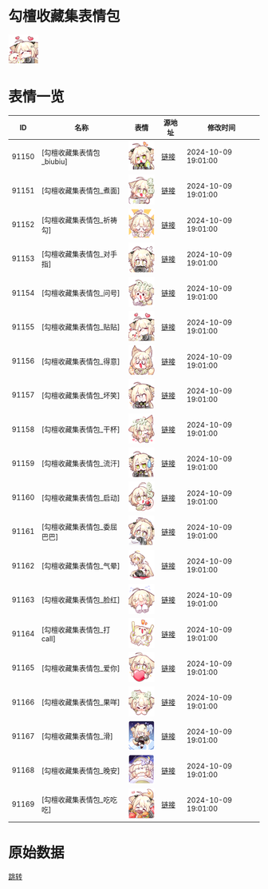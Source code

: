 # 勾檀收藏集表情包

<img src="./cover.png" height="60" alt="cover" />

# 表情一览

|ID|名称|表情|源地址|修改时间|
|----|----|----|----|----|
|91150|[勾檀收藏集表情包_biubiu]|<img src="./pic/091150_%5B勾檀收藏集表情包_biubiu%5D.png" height="60" alt="biubiu"/>|[链接](https://i0.hdslb.com/bfs/garb/f4a08373ccd33ee8c79bbab2668bcadf83dc034c.png)|2024-10-09 19:01:00|
|91151|[勾檀收藏集表情包_煮面]|<img src="./pic/091151_%5B勾檀收藏集表情包_煮面%5D.png" height="60" alt="煮面"/>|[链接](https://i0.hdslb.com/bfs/garb/10dac30b38af00bf92b93079de380b501755fa96.png)|2024-10-09 19:01:00|
|91152|[勾檀收藏集表情包_祈祷勾]|<img src="./pic/091152_%5B勾檀收藏集表情包_祈祷勾%5D.png" height="60" alt="祈祷勾"/>|[链接](https://i0.hdslb.com/bfs/garb/b34d8e7892395bc9fe45faad2babc392e575d5bb.png)|2024-10-09 19:01:00|
|91153|[勾檀收藏集表情包_对手指]|<img src="./pic/091153_%5B勾檀收藏集表情包_对手指%5D.png" height="60" alt="对手指"/>|[链接](https://i0.hdslb.com/bfs/garb/6f65d495b8f4790dbe55620bd06ab789cf871865.png)|2024-10-09 19:01:00|
|91154|[勾檀收藏集表情包_问号]|<img src="./pic/091154_%5B勾檀收藏集表情包_问号%5D.png" height="60" alt="问号"/>|[链接](https://i0.hdslb.com/bfs/garb/cbdc41c0100490a1a6672a1914c1c559bbf52b5e.png)|2024-10-09 19:01:00|
|91155|[勾檀收藏集表情包_贴贴]|<img src="./pic/091155_%5B勾檀收藏集表情包_贴贴%5D.png" height="60" alt="贴贴"/>|[链接](https://i0.hdslb.com/bfs/garb/18a8a1671e3ab6138c396209c5330a577535264c.png)|2024-10-09 19:01:00|
|91156|[勾檀收藏集表情包_得意]|<img src="./pic/091156_%5B勾檀收藏集表情包_得意%5D.png" height="60" alt="得意"/>|[链接](https://i0.hdslb.com/bfs/garb/5d28c36f83379e09d5a6b76880a264437d23a587.png)|2024-10-09 19:01:00|
|91157|[勾檀收藏集表情包_坏笑]|<img src="./pic/091157_%5B勾檀收藏集表情包_坏笑%5D.png" height="60" alt="坏笑"/>|[链接](https://i0.hdslb.com/bfs/garb/d37993919701e8de4fd35b3a0aed93155d46f6d4.png)|2024-10-09 19:01:00|
|91158|[勾檀收藏集表情包_干杯]|<img src="./pic/091158_%5B勾檀收藏集表情包_干杯%5D.png" height="60" alt="干杯"/>|[链接](https://i0.hdslb.com/bfs/garb/e054243f42586c8683c56482df65e4de5d46d02b.png)|2024-10-09 19:01:00|
|91159|[勾檀收藏集表情包_流汗]|<img src="./pic/091159_%5B勾檀收藏集表情包_流汗%5D.png" height="60" alt="流汗"/>|[链接](https://i0.hdslb.com/bfs/garb/aaf06541a4c13c1f339670a1e14e8e0d45c2f9da.png)|2024-10-09 19:01:00|
|91160|[勾檀收藏集表情包_启动]|<img src="./pic/091160_%5B勾檀收藏集表情包_启动%5D.png" height="60" alt="启动"/>|[链接](https://i0.hdslb.com/bfs/garb/c229c1c2b9bd26a3284acd47cfd4711c40524485.png)|2024-10-09 19:01:00|
|91161|[勾檀收藏集表情包_委屈巴巴]|<img src="./pic/091161_%5B勾檀收藏集表情包_委屈巴巴%5D.png" height="60" alt="委屈巴巴"/>|[链接](https://i0.hdslb.com/bfs/garb/ed7ff0b32b494a7ffd8a1f3fd9dd26a0f7e9a9a9.png)|2024-10-09 19:01:00|
|91162|[勾檀收藏集表情包_气晕]|<img src="./pic/091162_%5B勾檀收藏集表情包_气晕%5D.png" height="60" alt="气晕"/>|[链接](https://i0.hdslb.com/bfs/garb/213efce9db739c4feb152fbcbd17a89a7a3e290e.png)|2024-10-09 19:01:00|
|91163|[勾檀收藏集表情包_脸红]|<img src="./pic/091163_%5B勾檀收藏集表情包_脸红%5D.png" height="60" alt="脸红"/>|[链接](https://i0.hdslb.com/bfs/garb/6ea068a47a0ff7c791216b7d27e4388e15fb2a06.png)|2024-10-09 19:01:00|
|91164|[勾檀收藏集表情包_打call]|<img src="./pic/091164_%5B勾檀收藏集表情包_打call%5D.png" height="60" alt="打call"/>|[链接](https://i0.hdslb.com/bfs/garb/648f7b26a8497292db6a66a43ca2a4896bf54bc0.png)|2024-10-09 19:01:00|
|91165|[勾檀收藏集表情包_爱你]|<img src="./pic/091165_%5B勾檀收藏集表情包_爱你%5D.png" height="60" alt="爱你"/>|[链接](https://i0.hdslb.com/bfs/garb/a625fbd1fb8ac9069d43fc4b9b7f5b09e03e09df.png)|2024-10-09 19:01:00|
|91166|[勾檀收藏集表情包_果咩]|<img src="./pic/091166_%5B勾檀收藏集表情包_果咩%5D.png" height="60" alt="果咩"/>|[链接](https://i0.hdslb.com/bfs/garb/3666d7c574732114f0e3943429a48f6ebb6d5d6a.png)|2024-10-09 19:01:00|
|91167|[勾檀收藏集表情包_滑]|<img src="./pic/091167_%5B勾檀收藏集表情包_滑%5D.png" height="60" alt="滑"/>|[链接](https://i0.hdslb.com/bfs/garb/0bb2e0180e802202abae2edcffdd4dcc5fe284c4.png)|2024-10-09 19:01:00|
|91168|[勾檀收藏集表情包_晚安]|<img src="./pic/091168_%5B勾檀收藏集表情包_晚安%5D.png" height="60" alt="晚安"/>|[链接](https://i0.hdslb.com/bfs/garb/7d49f37490a1242ad2ecd103095559704101876a.png)|2024-10-09 19:01:00|
|91169|[勾檀收藏集表情包_吃吃吃]|<img src="./pic/091169_%5B勾檀收藏集表情包_吃吃吃%5D.png" height="60" alt="吃吃吃"/>|[链接](https://i0.hdslb.com/bfs/garb/ca36812dcf20773a979a7494b669e9f6171453d0.png)|2024-10-09 19:01:00|

# 原始数据

[跳转](./raw.json)

